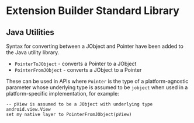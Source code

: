 # Extension Builder Standard Library

## Java Utilities

Syntax for converting between a JObject and Pointer have been added to the
Java utility library.

* `PointerToJObject` - converts a Pointer to a JObject
* `PointerFromJObject` - converts a JObject to a Pointer

These can be used in APIs where `Pointer` is the type of a platform-agnostic
parameter whose underlying type is assumed to be `jobject` when used in a
platform-specific implementation, for example:

	-- pView is assumed to be a JObject with underlying type android.view.View
	set my native layer to PointerFromJObject(pView)
